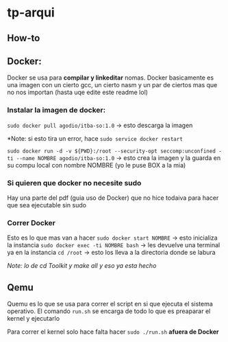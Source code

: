 # tp-arqui

## How-to

## Docker:
Docker se usa para **compilar y linkeditar** nomas.
Docker basicamente es una imagen con un cierto gcc, un cierto nasm y un par de ciertos mas que no nos importan (hasta uqe edite este readme lol)

### Instalar la imagen de docker:
```sudo docker pull agodio/itba‐so:1.0``` -> esto descarga la imagen 

*Note: si esto tira un error, hace ```sudo service docker restart```

```sudo docker run -d -v ${PWD}:/root --security-opt seccomp:unconfined -ti --name NOMBRE agodio/itba-so:1.0``` -> esto crea la imagen y la guarda en su compu local con nombre NOMBRE (yo le puse BOX a la mia)

### Si quieren que docker no necesite sudo 
Hay una parte del pdf (guia uso de Docker) que no hice todaiva para hacer que sea ejecutable sin sudo

### Correr Docker
Esto es lo que mas van a hacer
```sudo docker start NOMBRE``` -> esto inicializa la instancia
```sudo docker exec -ti NOMBRE bash``` -> les devuelve una terminal ya en la instancia
```cd /root``` -> esto los lleva a la directoria donde se labura

*Note: lo de cd Toolkit y make all y eso ya esta hecho*

## Qemu
Quemu es lo que se usa para correr el script en si que ejecuta el sistema operativo. El comando ```run.sh``` se encarga de todo lo que es preaparar el kernel y ejecutarlo

Para correr el kernel solo hace falta hacer ```sudo ./run.sh``` **afuera de Docker**
